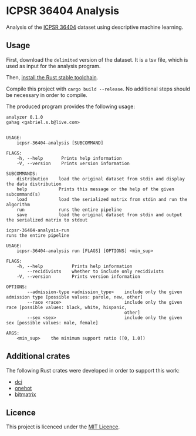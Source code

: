 # ICPSR 36404 Analysis

Analysis of the [ICPSR 36404](https://www.icpsr.umich.edu/web/ICPSR/studies/36404) dataset
using descriptive machine learning.

## Usage

First, download the `delimited` version of the dataset. It is a tsv file, which is used as
input for the analysis program.

Then, [install the Rust stable toolchain](https://www.rust-lang.org/tools/install).

Compile this project with `cargo build --release`. No additional steps should be necessary
in order to compile.

The produced program provides the following usage:

```
analyzer 0.1.0
gahag <gabriel.s.b@live.com>


USAGE:
    icpsr-36404-analysis [SUBCOMMAND]

FLAGS:
    -h, --help       Prints help information
    -V, --version    Prints version information

SUBCOMMANDS:
    distribution    load the original dataset from stdin and display the data distribution
    help            Prints this message or the help of the given subcommand(s)
    load            load the serialized matrix from stdin and run the algorithm
    run             runs the entire pipeline
    save            load the original dataset from stdin and output the serialized matrix to stdout
```

```
icpsr-36404-analysis-run 
runs the entire pipeline

USAGE:
    icpsr-36404-analysis run [FLAGS] [OPTIONS] <min_sup>

FLAGS:
    -h, --help           Prints help information
        --recidivists    whether to include only recidivists
    -V, --version        Prints version information

OPTIONS:
        --admission-type <admission_type>    include only the given admission type [possible values: parole, new, other]
        --race <race>                        include only the given race [possible values: black, white, hispanic,
                                             other]
        --sex <sex>                          include only the given sex [possible values: male, female]

ARGS:
    <min_sup>    the minimum support ratio ([0, 1.0])
```

## Additional crates

The following Rust crates were developed in order to support this work:
- [dci](https://docs.rs/dci/)
- [onehot](https://docs.rs/onehot/)
- [bitmatrix](https://docs.rs/bitmatrix/)

## Licence

This project is licenced under the [MIT Licence](http://opensource.org/licenses/MIT).
